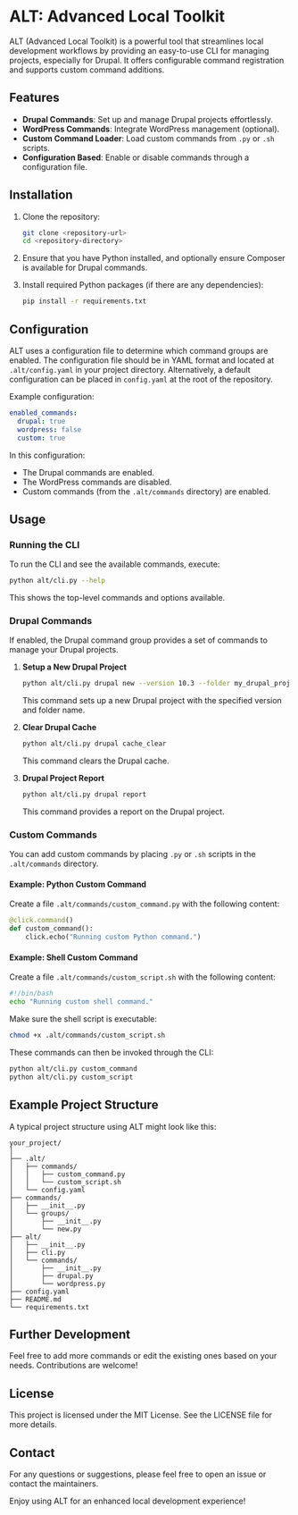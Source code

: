 # ALT: Advanced Local Toolkit

ALT (Advanced Local Toolkit) is a powerful tool that streamlines local development workflows by providing an easy-to-use CLI for managing projects, especially for Drupal. It offers configurable command registration and supports custom command additions.

## Features
- **Drupal Commands**: Set up and manage Drupal projects effortlessly.
- **WordPress Commands**: Integrate WordPress management (optional).
- **Custom Command Loader**: Load custom commands from `.py` or `.sh` scripts.
- **Configuration Based**: Enable or disable commands through a configuration file.

## Installation

1. Clone the repository:

    ```bash
    git clone <repository-url>
    cd <repository-directory>
    ```

2. Ensure that you have Python installed, and optionally ensure Composer is available for Drupal commands.

3. Install required Python packages (if there are any dependencies):

    ```bash
    pip install -r requirements.txt
    ```

## Configuration

ALT uses a configuration file to determine which command groups are enabled. The configuration file should be in YAML format and located at `.alt/config.yaml` in your project directory. Alternatively, a default configuration can be placed in `config.yaml` at the root of the repository.

Example configuration:

```yaml
enabled_commands:
  drupal: true
  wordpress: false
  custom: true
```

In this configuration:

- The Drupal commands are enabled.
- The WordPress commands are disabled.
- Custom commands (from the `.alt/commands` directory) are enabled.

## Usage

### Running the CLI

To run the CLI and see the available commands, execute:

```bash
python alt/cli.py --help
```

This shows the top-level commands and options available.

### Drupal Commands

If enabled, the Drupal command group provides a set of commands to manage your Drupal projects.

1. **Setup a New Drupal Project**

    ```bash
    python alt/cli.py drupal new --version 10.3 --folder my_drupal_project
    ```

    This command sets up a new Drupal project with the specified version and folder name.

2. **Clear Drupal Cache**

    ```bash
    python alt/cli.py drupal cache_clear
    ```

    This command clears the Drupal cache.

3. **Drupal Project Report**

    ```bash
    python alt/cli.py drupal report
    ```

    This command provides a report on the Drupal project.

### Custom Commands

You can add custom commands by placing `.py` or `.sh` scripts in the `.alt/commands` directory.

#### Example: Python Custom Command

Create a file `.alt/commands/custom_command.py` with the following content:

```python
@click.command()
def custom_command():
    click.echo("Running custom Python command.")
```

#### Example: Shell Custom Command

Create a file `.alt/commands/custom_script.sh` with the following content:

```bash
#!/bin/bash
echo "Running custom shell command."
```

Make sure the shell script is executable:

```bash
chmod +x .alt/commands/custom_script.sh
```

These commands can then be invoked through the CLI:

```bash
python alt/cli.py custom_command
python alt/cli.py custom_script
```

## Example Project Structure

A typical project structure using ALT might look like this:

```
your_project/
│
├── .alt/
│   ├── commands/
│   │   ├── custom_command.py
│   │   └── custom_script.sh
│   └── config.yaml
├── commands/
│   ├── __init__.py
│   └── groups/
│       ├── __init__.py
│       └── new.py
├── alt/
│   ├── __init__.py
│   ├── cli.py
│   └── commands/
│       ├── __init__.py
│       ├── drupal.py
│       └── wordpress.py
├── config.yaml
├── README.md
└── requirements.txt
```

## Further Development

Feel free to add more commands or edit the existing ones based on your needs. Contributions are welcome!

## License

This project is licensed under the MIT License. See the LICENSE file for more details.

## Contact

For any questions or suggestions, please feel free to open an issue or contact the maintainers.

Enjoy using ALT for an enhanced local development experience!
